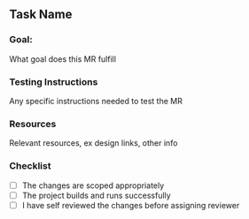 ## Task Name

### Goal:
What goal does this MR fulfill

### Testing Instructions
Any specific instructions needed to test the MR

### Resources
Relevant resources, ex design links, other info

### Checklist
- [ ] The changes are scoped appropriately
- [ ] The project builds and runs successfully
- [ ] I have self reviewed the changes before assigning reviewer
